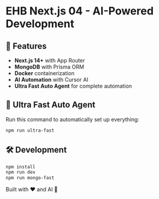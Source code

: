 # EHB Next.js 04 - AI-Powered Development

## 🚀 Features

- **Next.js 14+** with App Router
- **MongoDB** with Prisma ORM
- **Docker** containerization
- **AI Automation** with Cursor AI
- **Ultra Fast Auto Agent** for complete automation

## 🤖 Ultra Fast Auto Agent

Run this command to automatically set up everything:

```bash
npm run ultra-fast
```

## 🛠️ Development

```bash
npm install
npm run dev
npm run mongo-fast
```

Built with ❤️ and AI 🤖
